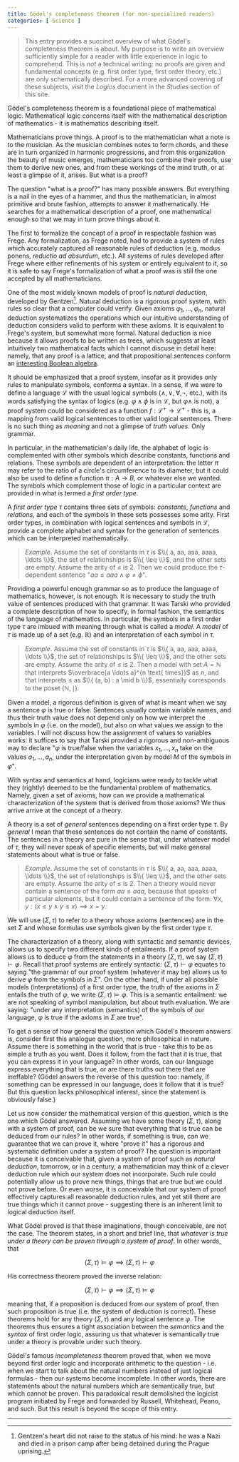 ```yaml
---
title: Gödel's completeness theorem (for non-specialized readers)
categories: [ Science ]
---
```



> This entry provides a succinct overview of what Gödel's completeness theorem is
about. My purpose is to write an overview sufficiently simple for a reader with
little experience in logic to comprehend. This is *not* a technical writing:
no proofs are given and fundamental concepts (e.g. first order type, first order
theory, etc.) are only schematically described. For a more advanced covering of
these subjects, visit the *Logics* document in the *Studies* section of this
site.

Gödel's completeness theorem is a foundational piece of mathematical logic.
Mathematical logic concerns itself with the mathematical description of
mathematics - it is mathematics describing itself. 

Mathematicians prove things. A proof is to the mathematician what a
note is to the musician. As the musician combines notes to form chords, and these
are in turn organized in harmonic progressions, and from this organization the
beauty of music emerges, mathematicians too combine their proofs, use them
to derive new ones, and from these workings of the mind truth, or at least a
glimpse of it, arises. But what is a proof?

The question "what is a proof?" has many possible answers. But everything is a
nail in the eyes of a hammer, and thus the mathematician, in almost primitive
and brute fashion, attempts to answer it mathematically. He searches for a
mathematical description of a proof, one mathematical enough so that we may in
turn prove things about it.

The first to formalize the concept of a proof in respectable fashion was Frege.
Any formalization, as Frege noted, had to provide a system of rules which
accurately captured all reasonable rules of deduction (e.g. modus ponens,
*reductio ad absurdum*, etc.). All systems of rules developed after Frege where
either refinements of his system or entirely equivalent to it, so it is safe to
say Frege's formalization of what a proof was is still the one accepted by all
mathematicians. 

One of the most widely known models of proof is *natural deduction*, developed by
Gentzen[^1]. Natural deduction is a rigorous proof system, with rules so clear
that a computer could verify. Given axioms $\varphi_1, \ldots, \varphi_n$,
natural deduction systematizes the operations which our intuitive understanding
of deduction considers valid to perform with these axioms. It is equivalent to 
Frege's system, but somewhat more formal. Natural deduction is nice because it
allows proofs to be written as trees, which suggests at least intuitively two 
mathematical facts which I cannot discuse in detail here: namely, that any proof 
is a lattice, and that propositional sentences conform an [interesting Boolean algebra](https://en.wikipedia.org/wiki/Lindenbaum%E2%80%93Tarski_algebra).

It should be emphasized that a proof system, insofar as it provides only rules
to manipulate symbols, conforms a syntax. In a sense, if we were to define a
language $\mathcal{L}$ with the usual logical symbols ($\land, \lor, \forall,
\neg$, etc.), with its words satisfying the syntax of logics (e.g. $\varphi
\land \phi$ is in $\mathcal{L}$, but $\varphi \land$ is not), a proof system
could be considered as a function $f : \mathcal{L}^+ \to \mathcal{L}^+$ - this
is, a mapping from valid logical sentences to other valid logical sentences.
There is no such thing as *meaning* and not a glimpse of *truth values*. Only
grammar.

In particular, in the mathematician's daily life, the alphabet of logic is
complemented with other symbols which describe constants, functions and
relations. These symbols are dependent of an interpretation: the letter $\pi$
may refer to the ratio of a circle's circumference to its diameter, but it
could also be used to define a function $\pi : A \to B$, or whatever else we
wanted. The symbols which complement those of logic in a particular context 
are provided in what is termed a *first order type*.

A *first order type* $\tau$ contains three sets of symbols: *constants*,
*functions* and *relations*, and each of the symbols in these sets possesses
some arity. First order types, in combination with logical sentences and
symbols in $\mathcal{L}$, provide a complete alphabet and syntax for the
generation of sentences which can be interpreted mathematically. 

> *Example*. Assume the set of constants in $\tau$ is $\\{ a, aa, aaa, aaaa, \ldots \\}$,
> the set of relationships is $\\{ \leq \\}$, and the other sets are empty. Assume the 
arity of $\leq$ is $2$. Then we
> could produce the $\tau$-dependent sentence "$aa \leq aaa \land \varphi \neq \phi$".

Providing a powerful enough grammar so as to produce the language of
mathematics, however, is not enough. It is necessary to study the truth value
of sentences produced with that grammar. It was Tarski who provided a complete
description of how to specify, in formal fashion, the semantics of the language
of mathematics. In particular, the symbols in a first order type $\tau$ are
imbued with meaning through what is called a *model*. A *model* of $\tau$ is
made up of a set (e.g. $\mathbb{R}$) and an interpretation of each symbol in
$\tau$.  

> *Example*. Assume the set of constants in $\tau$ is $\\{ a, aa, aaa, aaaa, \ldots \\}$,
> the set of relationships is $\\{ \leq \\}$, and the other sets are empty. Assume 
the arity of $\leq$ is $2$. Then a model with set $A = \mathbb{N}$
that interprets $\overbrace{a \ldots a}^{n \text{ times}}$ as $n$, and that interprets 
$\leq$ as $\\{ (a, b) : a \mid b \\}$, essentially corresponds to the poset $(\mathbb{N}, \mid)$.

Given a model, a rigorous definition is given of what is meant when we say a
sentence $\varphi$ is true or false. Sentences usually contain variable names,
and thus their truth value does not depend only on how we interpret the symbols
in $\varphi$ (i.e. on the model), but also on what values we assign to the
variables. I will not discuss how the assignment of values to variables works: 
it suffices to say that Tarski provided a rigorous and non-ambiguous
way to declare "$\varphi$ is true/false when the variables $x_1, \ldots, x_n$
take on the values $a_1, \ldots, a_n$, under the interpretation given by model
$M$ of the symbols in $\varphi$".

With syntax and semantics at hand, logicians were ready to tackle what they
(rightly) deemed to be the fundamental problem of mathematics. Namely, given 
a set of axioms, how can we provide a mathematical characterization of the 
system that is derived from those axioms? We thus arrive arrive at the concept
of a theory. 

A theory is a set of *general* sentences depending on a first
order type $\tau$. By *general* I mean that these sentences do not contain the
name of constants. The sentences in a theory are pure in the sense that, under
whatever model of $\tau$, they will never speak of specific elements, but will
make general statements about what is true or false. 

> *Example*. Assume the set of constants in $\tau$ is $\\{ a, aa, aaa, aaaa, \ldots
> \\}$, the set of relationships is $\\{ \leq \\}$, and the other sets are
> empty. Assume the arity of $\leq$ is $2$. Then a theory would never contain a sentence 
> of the form $aa \leq aaa$, because that speaks of particular elements, but it could 
> contain a sentence of the form: $\forall x, y: (x \leq y \land y \leq x) \implies x = y$.

We will use $(\Sigma, \tau)$ to refer to a theory whose axioms (sentences) are
in the set $\Sigma$ and whose formulas use symbols given by the first order type $\tau$.

The characterization of a theory, along with syntactic and semantic devices,
allows us to specify two different kinds of entailments. If a proof system allows us to deduce $\varphi$ from the statements in a theory
$(\Sigma, \tau)$, we say $(\Sigma, \tau) \vdash \varphi$. Recall that proof
systems are entirely syntactic: $(\Sigma, \tau) \vdash \varphi$ equates to
saying "the grammar of our proof system (whatever it may be) allows us to
derive $\varphi$ from the symbols in $\Sigma$". On the other hand, if under all
possible models (interpretations) of a first order type, the truth of the
axioms in $\Sigma$ entails the truth of $\varphi$, we write $(\Sigma, \tau)
\vDash \varphi$. This is a semantic entailment: we are not speaking of symbol
manipulation, but about truth evaluation. We are saying: "under any
interpretation (semantics) of the symbols of our language, $\varphi$ is true
if the axioms in $\Sigma$ are true".

To get a sense of how general the question which Gödel's theorem answers is,
consider first this analogue question, more philosophical in nature. Assume
there is something in the world that is true - take this to be as simple a
truth as you want. Does it follow, from the fact that it is true, that you can 
express it in your language? In other words, can our language express everything 
that is true, or are there truths out there that are ineffable? (Gödel answers 
the reverse of this question too: namely, if something can be expressed in our language,
does it follow that it is true? But this question lacks philosophical interest, since 
the statement is obviously false.) 

Let us now consider the mathematical version of this question, which is the one 
which Gödel answered. Assuming we have some theory $(\Sigma, \tau)$, along with 
a system of proof, can be we sure that everything that is true can be deduced from 
our rules? In other words, if something is true, can we guarantee that we can
prove it, where "prove it" has a rigorous and systematic definition under a
system of proof? The question is important because it is conceivable that,
given a system of proof such as *natural deduction*, tomorrow, or in a century,
a mathematician may think of a clever deduction rule which our system does not
incorporate. Such rule could potentially allow us to prove new things, things
that are true but we could not prove before. Or even worse, it is conceivable 
that our system of proof effectively captures all reasonable deduction rules,
and yet still there are true things which it cannot prove - suggesting there is 
an inherent limit to logical deduction itself. 

What Gödel proved is that these imaginations, though conceivable, are not the
case. The theorem states, in a short and brief line, that *whatever is true
under a theory can be proven through a system of proof*. In other words, that

$$
(\Sigma, \tau) \vDash \varphi \implies (\Sigma, \tau) \vdash \varphi
$$

His correctness theorem proved the inverse relation: 

$$
(\Sigma, \tau) \vdash \varphi \implies (\Sigma, \tau) \vDash \varphi
$$

meaning that, if a proposition is deduced from our system of proof, then such
proposition is true (i.e. the system of deduction is correct). These theorems
hold for any theory $(\Sigma, \tau)$ and any logical sentence $\varphi$. The theorems
thus ensures a tight association between the *semantics* and the *syntax* of
first order logic, assuring us that whatever is semantically true under a
theory is provable under such theory.

Gödel's famous *incompleteness* theorem proved that, when we move beyond first 
order logic and incorporate arithmetic to the question - i.e. when we start to 
talk about the natural numbers instead of just logical formulas - then our 
systems become incomplete. In other words, there are statements about the natural 
numbers which are semantically true, but which cannot be proven. This paradoxical 
result demolished the logicist program initiated by Frege and forwarded by Russell,
Whitehead, Peano, and such. But this result is beyond the scope of this entry.










---



[^1]: Gentzen's heart did not raise to the status of his mind: he was a Nazi 
and died in a prison camp after being detained during the Prague uprising.
